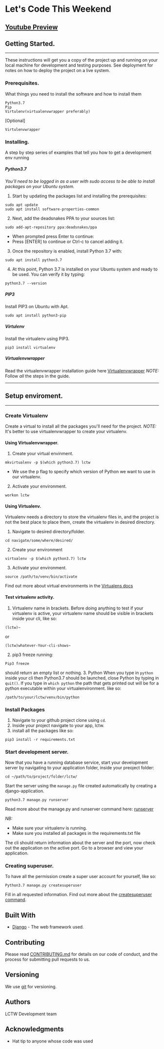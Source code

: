 # Let's Code This Weekend

[Youtube Preview](https://www.youtube.com/watch?v=2cmuv0A8VrU)
---
## Getting Started.
---
These instructions will get you a copy of the project up and running on your local machine for development and testing purposes. See deployment for notes on how to deploy the project on a live system.

### Prerequisites.
What things you need to install the software and how to install them
```
Python3.7
Pip
Virtulenv(virtualenvwrapper preferably)
```
[Optional]
```
Virtulenvwrapper
```
### Installing.

A step by step series of examples that tell you how to get a development env running
##### Python3.7
_You’ll need to be logged in as a user with sudo access to be able to install packages on your Ubuntu system._

1. Start by updating the packages list and installing the prerequisites:
```
sudo apt update
sudo apt install software-properties-common
```
2. Next, add the deadsnakes PPA to your sources list:
```
sudo add-apt-repository ppa:deadsnakes/ppa
```
* When prompted press Enter to continue:
* Press [ENTER] to continue or Ctrl-c to cancel adding it.

3. Once the repository is enabled, install Python 3.7 with:
```
sudo apt install python3.7
```
4. At this point, Python 3.7 is installed on your Ubuntu system and ready to be used. You can verify it by typing:
```
python3.7 --version
```
#####  PIP3
Install PIP3 on Ubuntu with Apt.
```
sudo apt install python3-pip
```
##### Virtulenv
Install the virtualenv using PIP3.
```
pip3 install virtualenv
```
##### Virtualenvwrapper
Read the virtualenvwrapper installation guide here [Virtualenvwrapper](https://virtualenvwrapper.readthedocs.io/en/latest/install.html)
*NOTE:* Follow *all* the steps in the guide.


---
## Setup enviroment.
---
### Create Virtualenv
Create a virtual to install all the packages you'll need for the project.
*NOTE:* It's better to use virtualenvwrapper to create your virtualenv.
#### Using Virtualenvwrapper.

1. Create your virtual envinment.
```
mkvirtualenv -p $(which python3.7) lctw
```
- We use the p flag to specify which version of Python we want to use in our virtualenv.
2. Activate your environment.
```
workon lctw
```
#### Using Virtualenv.
Virtualenv needs a directory to store the virtualenv files in, and the project is not the best place to place them, create the virtualenv in desired directory.
1. Navigate to desired directory/folder.
```
cd navigate/some/where/desired/
```
2. Create your environment
```
virtualenv -p $(which python3.7) lctw
```
3. Activate your environment.
```
source /path/to/venv/bin/activate
```
Find out more about virtual environments in the [Virtualens docs](https://virtualenv.pypa.io/)
#### Test virtualenv activity.
1. Virtualenv name in brackets.
Before doing anything to test if your virtualenv is active, your virtualenv name should be visible in brackets inside your cli, like so:
```
(lctw)~ 
```
or 
```
(lctw)whatever-Your-cli-shows~
```
2. pip3 freeze
running:
```
Pip3 freeze
```
should return an empty list or nothing.
3. Python
When you type in ```python```  inside your cli then Python3.7 should be launched, close Python by typing in ```quit()```. If you type in ```which python``` the path that gets printed out will be for a python executable within your virtualenvironment. like so:
```
/path/to/your/lctw/venv/bin/python
```
### Install Packages
1. Navigate to your github project clone using ```cd```.
2. Inside your project navigate to your app, lctw.
3. install all the packages like so:
```
pip3 install -r requirements.txt
```

### Start development server.
Now that you have a running database service, start your development server by navigating to your application folder, inside your preoject folder:
```
cd ~/path/to/project/folder/lctw/
```
Start the server using the `manage.py` file created automatically by creating a django-application.
```
python3.7 manage.py runserver
```
Read more about the manage.py and runserver command here: [runserver](https://docs.djangoproject.com/en/2.2/ref/django-admin/#runserver)

*NB:*
- Make sure your virtualenv is running.
- Make sure you installed all packages in the requirements.txt file

The cli should return information about the server and the port, now check out the application on the active port. Go to a browser and view your application.
### Creating superuser.
To have all the permission create a super user account for yourself, like so:
```
Python3.7 manage.py createsuperuser
```
Fill in all requested information.
Find out more about the [createsuperuser command](https://docs.djangoproject.com/en/2.2/ref/django-admin/#createsuperuser).


## Built With

* [Django](https://www.djangoproject.com/) - The web framework used.

## Contributing

Please read [CONTRIBUTING.md](#) for details on our code of conduct, and the process for submitting pull requests to us.

## Versioning

We use [git](https://git-scm.com/) for versioning. 

## Authors

LCTW Development team

## Acknowledgments

* Hat tip to anyone whose code was used
